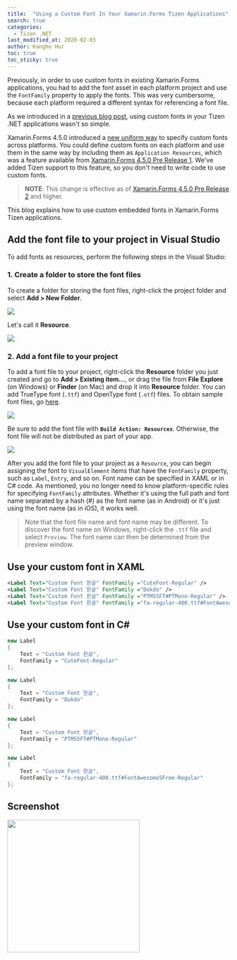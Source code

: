 ```yaml
---
title:  "Using a Custom Font In Your Xamarin.Forms Tizen Applications"
search: true
categories:
  - Tizen .NET
last_modified_at: 2020-02-03
author: Kangho Hur
toc: true
toc_sticky: true
---
```


Previously, in order to use custom fonts in existing Xamarin.Forms applications, you had to add the font asset in each platform project and use the `FontFamily` property to apply the fonts. This was very cumbersome, because each platform required a different syntax for referencing a font file. 

As we introduced in a [previous blog post](https://samsung.github.io/Tizen.NET/tizen%20.net/custom-fonts), using custom fonts in your Tizen .NET applications wasn't so simple.

Xamarin.Forms 4.5.0 introduced a [new uniform way](https://github.com/xamarin/Xamarin.Forms/pull/6013) to specify custom fonts across platforms. You could define custom fonts on each platform and use them in the same way by including them as `Application Resources`, which was a feature available from [Xamarin.Forms 4.5.0 Pre Release 1](https://www.nuget.org/packages/Xamarin.Forms/4.5.0.142-pre1). We've added Tizen support to this feature, so you don't need to write code to use custom fonts. 

> **NOTE**: This change is effective as of [Xamarin.Forms 4.5.0 Pre Release 2](https://www.nuget.org/packages/Xamarin.Forms/4.5.0.187-pre2) and higher.

This blog explains how to use custom embedded fonts in Xamarin.Forms Tizen applications. 

## Add the font file to your project in Visual Studio

To add fonts as resources, perform the following steps in the Visual Studio:

### 1. Create a folder to store the font files

To create a folder for storing the font files, right-click the project folder and select **Add > New Folder**. 

<img src="https://d3unf4s5rp9dfh.cloudfront.net/Tizen_blog/customfont-create-folder.png" />

Let's call it **Resource**.

<img src ="https://d3unf4s5rp9dfh.cloudfront.net/Tizen_blog/customfont-create-folder 2.png" />

### 2. Add a font file to your project
To add a font file to your project, right-click the **Resource** folder you just created and go to **Add > Existing item...**, or drag the file from **File Explore** (on Windows) or **Finder** (on Mac) and drop it into **Resource** folder. You can add TrueType font (`.ttf`) and OpenType font (`.otf`) files. To obtain sample font files, go [here](https://github.com/xamarin/Xamarin.Forms/tree/master/Xamarin.Forms.Controls/Fonts).

<img src="https://d3unf4s5rp9dfh.cloudfront.net/Tizen_blog/customfont-add-fonts.png" />

Be sure to add the font file with **`Build Action: Resources`**. Otherwise, the font file will not be distributed as part of your app.

<img src="https://d3unf4s5rp9dfh.cloudfront.net/Tizen_blog/customfont-add-fonts2.png" />

After you add the font file to your project as a `Resource`, you can begin assigning the font to `VisualElement` items that have the `FontFamily` property, such as `Label`, `Entry`, and so on. Font name can be specified in XAML or in C# code. As mentioned, you no longer need to know platform-specific rules for specifying `FontFamily` attributes. Whether it's using the full path and font name separated by a hash (#) as the font name (as in Android) or it's just using the font name (as in iOS), it works well.

> Note that the font file name and font name may be different. To discover the font name on Windows, right-click the `.ttf` file and select `Preview`. The font name can then be determined from the preview window.

## Use your custom font in XAML


```xml
<Label Text="Custom Font 한글" FontFamily ="CuteFont-Regular" />
<Label Text="Custom Font 한글" FontFamily ="Dokdo" />
<Label Text="Custom Font 한글" FontFamily ="PTM55FT#PTMono-Regular" /> 
<Label Text="Custom Font 한글" FontFamily ="fa-regular-400.ttf#FontAwesome5Free-Regular" />
```

## Use your custom font in C#

```cs
new Label 
{
    Text = "Custom Font 한글",
    FontFamily = "CuteFont-Regular"
};

new Label 
{
    Text = "Custom Font 한글",
    FontFamily = "Dokdo"
};

new Label 
{
    Text = "Custom Font 한글",
    FontFamily = "PTM55FT#PTMono-Regular"
};

new Label 
{
    Text = "Custom Font 한글",
    FontFamily = "fa-regular-400.ttf#FontAwesome5Free-Regular"
};
```

## Screenshot
<img src="https://d3unf4s5rp9dfh.cloudfront.net/Tizen_blog/customfont-screenshot.png" width="300" />

